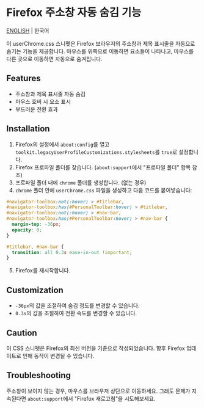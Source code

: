 # Firefox 주소창 자동 숨김 기능

[ENGLISH](README.md) | 한국어

이 userChrome.css 스니펫은 Firefox 브라우저의 주소창과 제목 표시줄을 자동으로 숨기는 기능을 제공합니다. 마우스를 위쪽으로 이동하면 요소들이 나타나고, 마우스를 다른 곳으로 이동하면 자동으로 숨겨집니다.

## Features

- 주소창과 제목 표시줄 자동 숨김
- 마우스 호버 시 요소 표시
- 부드러운 전환 효과

## Installation

1. Firefox의 설정에서 `about:config`를 열고 `toolkit.legacyUserProfileCustomizations.stylesheets`를 `true`로 설정합니다.
2. Firefox 프로파일 폴더를 찾습니다. (`about:support`에서 "프로파일 폴더" 항목 참조)
3. 프로파일 폴더 내에 `chrome` 폴더를 생성합니다. (없는 경우)
4. `chrome` 폴더 안에 `userChrome.css` 파일을 생성하고 다음 코드를 붙여넣습니다:

```css
#navigator-toolbox:not(:hover) > #titlebar,
#navigator-toolbox:has(#PersonalToolbar:hover) > #titlebar,
#navigator-toolbox:not(:hover) > #nav-bar,
#navigator-toolbox:has(#PersonalToolbar:hover) > #nav-bar {
  margin-top: -36px;
  opacity: 0;
}

#titlebar, #nav-bar {
  transition: all 0.3s ease-in-out !important;
}
```

5. Firefox를 재시작합니다.

## Customization

- `-36px`의 값을 조절하여 숨김 정도를 변경할 수 있습니다.
- `0.3s`의 값을 조절하여 전환 속도를 변경할 수 있습니다.

## Caution

이 CSS 스니펫은 Firefox의 최신 버전을 기준으로 작성되었습니다. 향후 Firefox 업데이트로 인해 동작이 변경될 수 있습니다.

## Troubleshooting

주소창이 보이지 않는 경우, 마우스를 브라우저 상단으로 이동하세요. 그래도 문제가 지속된다면 `about:support`에서 "Firefox 새로고침"을 시도해보세요.
